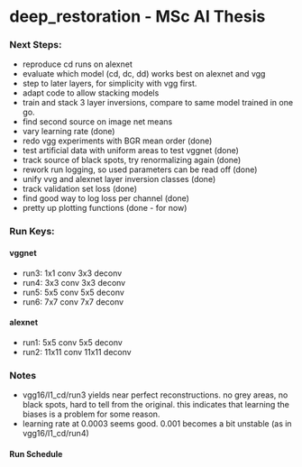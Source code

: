 # deep_restoration - MSc AI Thesis

### Next Steps:
- reproduce cd runs on alexnet
- evaluate which model (cd, dc, dd) works best on alexnet and vgg
- step to later layers, for simplicity with vgg first.
- adapt code to allow stacking models
- train and stack 3 layer inversions, compare to same model trained in one go.
- find second source on image net means
- vary learning rate (done)
- redo vgg experiments with BGR mean order (done)
- test artificial data with uniform areas to test vggnet (done)
- track source of black spots, try renormalizing again (done)
- rework run logging, so used parameters can be read off (done)
- unify vvg and alexnet layer inversion classes (done)
- track validation set loss (done)
- find good way to log loss per channel (done)
- pretty up plotting functions (done - for now)

### Run Keys:

#### vggnet
- run3: 1x1 conv 3x3 deconv
- run4: 3x3 conv 3x3 deconv
- run5: 5x5 conv 5x5 deconv
- run6: 7x7 conv 7x7 deconv

#### alexnet
- run1: 5x5 conv 5x5 deconv
- run2: 11x11 conv 11x11 deconv

### Notes
- vgg16/l1_cd/run3 yields near perfect reconstructions. no grey areas, no black spots, hard to tell from the original. this indicates that learning the biases is a problem for some reason.
- learning rate at 0.0003 seems good. 0.001 becomes a bit unstable (as in vgg16/l1_cd/run4)


#### Run Schedule


